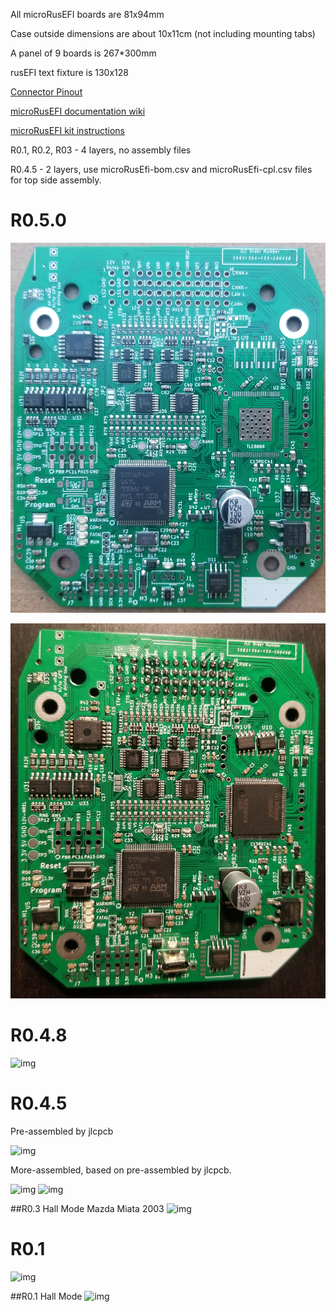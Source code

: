All microRusEFI boards are 81x94mm

Case outside dimensions are about 10x11cm (not including mounting tabs)

A panel of 9 boards is 267*300mm

rusEFI text fixture is 130x128

[Connector Pinout](https://github.com/rusefi/rusefi/wiki/Hardware_microRusEFI_wiring)

[microRusEFI documentation wiki](https://github.com/rusefi/rusefi/wiki/Hardware_microRusEFI)

[microRusEFI kit instructions](https://github.com/rusefi/rusefi/wiki/Hardware_microRusEFI_kit_instructions)


R0.1, R0.2, R03 - 4 layers, no assembly files

R0.4.5 - 2 layers, use microRusEfi-bom.csv and microRusEfi-cpl.csv files for top side assembly.


# R0.5.0
![img](https://raw.githubusercontent.com/rusefi/rusefi_documentation/master/Hardware/microRusEFI/Hardware_microRusEFI_0.5.0_pre_assembled_front.jpg)

![img](https://raw.githubusercontent.com/rusefi/rusefi_documentation/master/Hardware/microRusEFI/Hardware_microRusEFI_0.5.0_module_assembled_front.jpg)


# R0.4.8

![img](https://raw.githubusercontent.com/rusefi/rusefi_documentation/master/Hardware/microRusEFI/Hardware_microRusEFI_0.4.8_pre_assembled_front.jpg)

# R0.4.5

Pre-assembled by jlcpcb

![img](https://raw.githubusercontent.com/wiki/rusefi/rusefi_documentation/Hardware/microRusEFI/Hardware_microRusEFI_0.4.5_pre_assembled_front.jpg)

More-assembled, based on pre-assembled by jlcpcb. 

![img](https://raw.githubusercontent.com/wiki/rusefi/rusefi_documentation/Hardware/microRusEFI/Hardware_microRusEFI_0.4.5_more_assembled_front.jpg)
![img](https://raw.githubusercontent.com/wiki/rusefi/rusefi_documentation/Hardware/microRusEFI/Hardware_microRusEFI_0.4.5_more_assembled_back.jpg)

##R0.3 Hall Mode Mazda Miata 2003
![img](https://raw.githubusercontent.com/wiki/rusefi/rusefi_documentation/Hardware/microRusEFI/Hardware_microRusEFI_0_3_assembled_front_hall_setup.jpg)


# R0.1
![img](https://raw.githubusercontent.com/wiki/rusefi/rusefi_documentation/Hardware/microRusEFI/Hardware_microRusEFI_0_1_pcb.jpg)

##R0.1 Hall Mode
![img](https://raw.githubusercontent.com/wiki/rusefi/rusefi_documentation/Hardware/microRusEFI/Hardware_microRusEFI_0_1_assembled_front_hall_setup.jpg)


